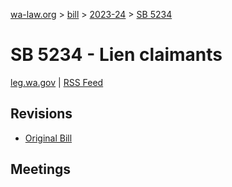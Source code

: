 [wa-law.org](/) > [bill](/bill/) > [2023-24](/bill/2023-24/) > [SB 5234](/bill/2023-24/sb/5234/)

# SB 5234 - Lien claimants
[leg.wa.gov](https://app.leg.wa.gov/billsummary?BillNumber=5234&Year=2023&Initiative=false) | [RSS Feed](./rss.xml)

## Revisions
* [Original Bill](1/)

## Meetings